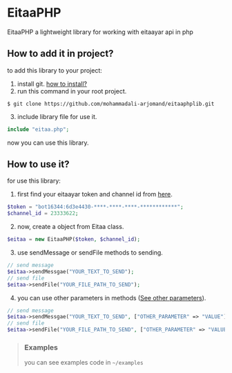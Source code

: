 # EitaaPHP
EitaaPHP a lightweight library for working with eitaayar api in php

## How to add it in project?
to add this library to your project:

1. install git. [how to install?](https://git-scm.com/downloads)
2. run this command in your root project.
```
$ git clone https://github.com/mohammadali-arjomand/eitaaphplib.git
```
3. include library file for use it.

```php
include "eitaa.php";
```
now you can use this library.

## How to use it?
for use this library:
1. first find your eitaayar token and channel id from [here](https://eitaayar.ir).
```php
$token = "bot16344:6d3e4430-****-****-****-************";
$channel_id = 23333622;
```
2. now, create a object from Eitaa class.
```php
$eitaa = new EitaaPHP($token, $channel_id);
```
3. use sendMessage or sendFile methods to sending.
```php
// send message
$eitaa->sendMessgae("YOUR_TEXT_TO_SEND");
// send file
$eitaa->sendFile("YOUR_FILE_PATH_TO_SEND");
```
4. you can use other parameters in methods ([See other parameters](https://eitaayar.ir/assets/download/API_eitaayar.ir.pdf)).
```php
// send message
$eitaa->sendMessgae("YOUR_TEXT_TO_SEND", ["OTHER_PARAMETER" => "VALUE"]);
// send file
$eitaa->sendFile("YOUR_FILE_PATH_TO_SEND", ["OTHER_PARAMETER" => "VALUE"]);
```
>### Examples
> you can see examples code in `~/examples`